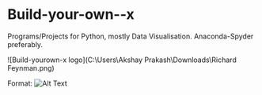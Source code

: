 # Build-your-own--x
Programs/Projects for Python, mostly Data Visualisation.
Anaconda-Spyder preferably.


![Build-yourown-x logo](C:\Users\Akshay Prakash\Downloads\Richard Feynman.png)
 
Format: ![Alt Text](url)
